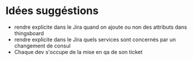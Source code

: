 # Idées suggéstions

- rendre explicite dans le Jira quand on ajoute ou non des attributs dans thingsboard
- rendre explicite dans le Jira quels services sont concernés par un changement de consul
- Chaque dev s'occupe de la mise en qa de son ticket
